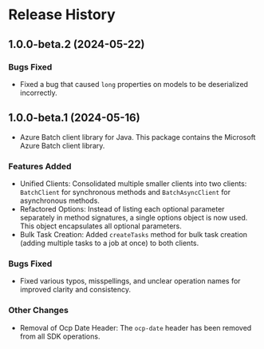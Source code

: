# Release History

## 1.0.0-beta.2 (2024-05-22)

### Bugs Fixed

- Fixed a bug that caused `long` properties on models to be deserialized incorrectly.

## 1.0.0-beta.1 (2024-05-16)

- Azure Batch client library for Java. This package contains the Microsoft Azure Batch client library.

### Features Added

- Unified Clients: Consolidated multiple smaller clients into two clients: `BatchClient` for synchronous methods and `BatchAsyncClient` for asynchronous methods.
- Refactored Options: Instead of listing each optional parameter separately in method signatures, a single options object is now used. This object encapsulates all optional parameters.
- Bulk Task Creation: Added `createTasks` method for bulk task creation (adding multiple tasks to a job at once) to both clients.

### Bugs Fixed

- Fixed various typos, misspellings, and unclear operation names for improved clarity and consistency.

### Other Changes

- Removal of Ocp Date Header: The `ocp-date` header has been removed from all SDK operations.
